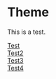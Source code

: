 # Theme
  
This is a test.
  
[Test](./_pages/Test.md)  
[Test2](./_pages/Test2.md)  
[Test3](./_pages/Test3.md)  
[Test4](./_pages/Test4.md)  
  
